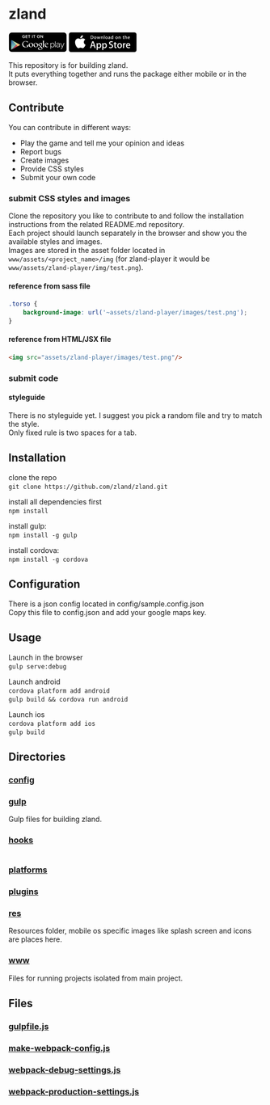 # zland
[<img alt="Get it on Google Play"    src="res/android/play_store_badge.png"  height="40px"/>](https://play.google.com/store/apps/details?id=io.zland.app) [<img alt="Download on the App Store"    src="res/ios/app_store_badge.png" height="40px"/>](https://itunes.apple.com/app/id1037711090)


This repository is for building zland.  
It puts everything together and runs the package either mobile or in the browser.

## Contribute

You can contribute in different ways:

* Play the game and tell me your opinion and ideas
* Report bugs
* Create images
* Provide CSS styles
* Submit your own code

### submit CSS styles and images

Clone the repository you like to contribute to and follow the installation instructions from the related README.md repository.  
Each project should launch separately in the browser and show you the available styles and images.  
Images are stored in the asset folder located in `www/assets/<project_name>/img` (for zland-player it would be `www/assets/zland-player/img/test.png`).  

#### reference from sass file

```css
.torso {
    background-image: url('~assets/zland-player/images/test.png');
}
```

#### reference from HTML/JSX file

```html
<img src="assets/zland-player/images/test.png"/>
```

### submit code

#### styleguide

There is no styleguide yet. I suggest you pick a random file and try to match the style.  
Only fixed rule is two spaces for a tab.

## Installation

clone the repo  
`git clone https://github.com/zland/zland.git`

install all dependencies first  
`npm install`

install gulp:  
`npm install -g gulp`

install cordova:  
`npm install -g cordova`

## Configuration

There is a json config located in config/sample.config.json  
Copy this file to config.json and add your google maps key.  

## Usage

Launch in the browser  
`gulp serve:debug`  

Launch android  
`cordova platform add android`  
`gulp build && cordova run android`  

Launch ios  
`cordova platform add ios`  
`gulp build`


<!-- start generated readme -->

## Directories  

### [config](config)  


### [gulp](gulp)  
Gulp files for building zland.

### [hooks](hooks)  
#

### [platforms](platforms)  


### [plugins](plugins)  


### [res](res)  
Resources folder, mobile os specific images like splash screen and icons are places here.

### [www](www)  
Files for running projects isolated from main project.

## Files  

### [gulpfile.js](gulpfile.js.md)  


### [make-webpack-config.js](make-webpack-config.js.md)  


### [webpack-debug-settings.js](webpack-debug-settings.js.md)  


### [webpack-production-settings.js](webpack-production-settings.js.md)  


<!-- end generated readme -->
